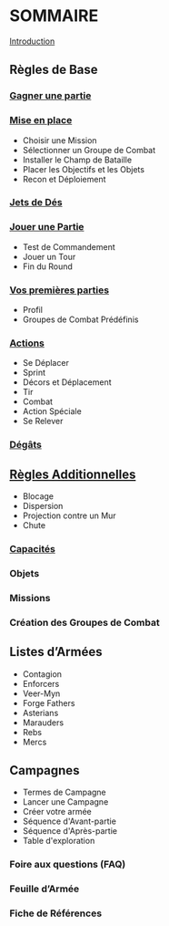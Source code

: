 # SOMMAIRE

[Introduction](introduction.md)

## Règles de Base

### [Gagner une partie](core/howtowin.md)

### [Mise en place](core/setup.md)
+ Choisir une Mission
+ Sélectionner un Groupe de Combat
+ Installer le Champ de Bataille
+ Placer les Objectifs et les Objets
+ Recon et Déploiement

### [Jets de Dés](core/tests.md)

### [Jouer une Partie](core/playing.md)
+ Test de Commandement
+ Jouer un Tour
+ Fin du Round

### [Vos premières parties](core/firstplay.md)
+ Profil
+ Groupes de Combat Prédéfinis

### [Actions](core/actions.md)
+ Se Déplacer
+ Sprint
+ Décors et Déplacement
+ Tir
+ Combat
+ Action Spéciale
+ Se Relever

### [Dégâts](core/damages.md)


## [Règles Additionnelles](additional.md)
+ Blocage
+ Dispersion
+ Projection contre un Mur
+ Chute

### [Capacités](abilities.md)

### Objets

### Missions

### Création des Groupes de Combat


## Listes d’Armées
+ Contagion
+ Enforcers
+ Veer-Myn
+ Forge Fathers
+ Asterians
+ Marauders
+ Rebs
+ Mercs

## Campagnes
+ Termes de Campagne
+ Lancer une Campagne
+ Créer votre armée
+ Séquence d'Avant-partie
+ Séquence d'Après-partie
+ Table d'exploration

### Foire aux questions (FAQ)

### Feuille d’Armée

### Fiche de Références